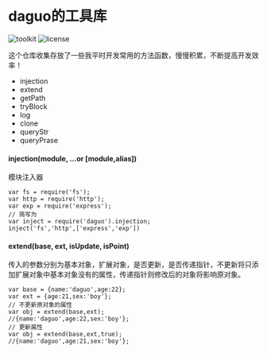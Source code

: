 # daguo的工具库
![toolkit](https://travis-ci.org/shudery/toolKit.svg?branch=master)  ![license](https://camo.githubusercontent.com/3f7996bf7bd441deb7199c498aaa835164dee8da/68747470733a2f2f696d672e736869656c64732e696f2f6475622f6c2f766962652d642e737667)

这个仓库收集存放了一些我平时开发常用的方法函数，慢慢积累，不断提高开发效率！

- injection
- extend
- getPath
- tryBlock
- log
- clone
- queryStr
- queryPrase

#### injection(module, ...or [module,alias])
模块注入器
```
var fs = require('fs');
var http = require('http');
var exp = require('express');
// 简写为
var inject = require('daguo').injection;
inject('fs','http',['express','exp'])
```

#### extend(base, ext, isUpdate, isPoint)
传入的参数分别为基本对象，扩展对象，是否更新，是否传递指针，不更新将只添加扩展对象中基本对象没有的属性，传递指针则修改后的对象将影响原对象。
```
var base = {name:'daguo',age:22};
var ext = {age:21,sex:'boy'};
// 不更新原对象的属性
var obj = extend(base,ext);
//{name:'daguo',age:22,sex:'boy'};
// 更新属性
var obj = extend(base,ext,true);
//{name:'daguo',age:21,sex:'boy'};
```